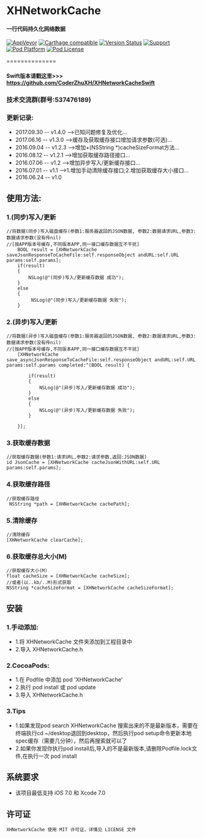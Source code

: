 # XHNetworkCache
#### 一行代码持久化网络数据<br>

[![AppVeyor](https://img.shields.io/appveyor/ci/gruntjs/grunt.svg?maxAge=2592000)](https://github.com/CoderZhuXH/XHNetworkCache)
[![Carthage compatible](https://img.shields.io/badge/Carthage-compatible-4BC51D.svg?style=flat)](https://github.com/CoderZhuXH/XHNetworkCache)
[![Version Status](https://img.shields.io/cocoapods/v/XHNetworkCache.svg?style=flat)](http://cocoadocs.org/docsets/XHNetworkCache)
[![Support](https://img.shields.io/badge/support-iOS%207%2B-brightgreen.svg)](https://github.com/CoderZhuXH/XHNetworkCache)
[![Pod Platform](https://img.shields.io/cocoapods/p/XHNetworkCache.svg?style=flat)](http://cocoadocs.org/docsets/XHNetworkCache)
[![Pod License](https://img.shields.io/cocoapods/l/XHNetworkCache.svg?style=flat)](https://github.com/CoderZhuXH/XHNetworkCache/blob/master/LICENSE)

==============

#### Swift版本请戳这里>>> https://github.com/CoderZhuXH/XHNetworkCacheSwift

### 技术交流群(群号:537476189)


### 更新记录:

*   2017.09.30 -- v1.4.0 -->已知问题修复及优化...
*	2017.06.16 -- v1.3.0 -->缓存及获取缓存接口增加请求参数(可选)...
*	2016.09.04 -- v1.2.3 -->增加+(NSString *)cacheSizeFormat方法...
*	2016.08.12 -- v1.2.1 -->增加获取缓存路径接口...<br>
*	2016.07.06 -- v1.2   -->增加异步写入/更新缓存接口...<br>
*	2016.07.01 -- v1.1   -->1.增加手动清除缓存接口;2.增加获取缓存大小接口...<br>
*	2016.06.24 -- v1.0

## 使用方法:
### 1.(同步)写入/更新
```objc
//将数据(同步)写入磁盘缓存(参数1:服务器返回的JSON数据, 参数2:数据请求URL,参数3:数据请求参数(没有传nil)
//[按APP版本号缓存,不同版本APP,同一接口缓存数据互不干扰]
    BOOL result = [XHNetworkCache saveJsonResponseToCacheFile:self.responseObject andURL:self.URL params:self.params];
    if(result)
    {
        NSLog(@"(同步)写入/更新缓存数据 成功");
    }
    else
    {
         NSLog(@"(同步)写入/更新缓存数据 失败");
    }

```
### 2.(异步)写入/更新
```objc
//将数据(异步)写入磁盘缓存(参数1:服务器返回的JSON数据, 参数2:数据请求URL,参数3:数据请求参数(没有传nil)
//[按APP版本号缓存,不同版本APP,同一接口缓存数据互不干扰]
    [XHNetworkCache save_asyncJsonResponseToCacheFile:self.responseObject andURL:self.URL params:self.params completed:^(BOOL result) {
        
        if(result)
        {
            NSLog(@"(异步)写入/更新缓存数据 成功");
        }
        else
        {
            NSLog(@"(异步)写入/更新缓存数据 失败");
        }
        
    }];

```
### 3.获取缓存数据
```objc
//获取缓存数据(参数1:请求URL,参数2:请求参数,返回:JSON数据)
id JsonCache = [XHNetworkCache cacheJsonWithURL:self.URL params:self.params];

```
### 4.获取缓存路径
```objc
//获取缓存路径
 NSString *path = [XHNetworkCache cachePath];

```
### 5.清除缓存
```objc
//清除缓存
[XHNetworkCache clearCache];

```

### 6.获取缓存总大小(M)
```objc
//获取缓存大小(M)
float cacheSize = [XHNetworkCache cacheSize];
//或者(以..kb/..M)形式获取
NSString *cacheSizeFormat = [XHNetworkCache cacheSizeFormat];
```
##  安装
### 1.手动添加:<br>
*   1.将 XHNetworkCache 文件夹添加到工程目录中<br>
*   2.导入 XHNetworkCache.h

### 2.CocoaPods:<br>
*   1.在 Podfile 中添加 pod 'XHNetworkCache'<br>
*   2.执行 pod install 或 pod update<br>
*   3.导入 XHNetworkCache.h

### 3.Tips
* 1.如果发现pod search XHNetworkCache 搜索出来的不是最新版本，需要在终端执行cd ~/desktop退回到desktop，然后执行pod setup命令更新本地spec缓存（需要几分钟），然后再搜索就可以了
* 2.如果你发现你执行pod install后,导入的不是最新版本,请删除Podfile.lock文件,在执行一次 pod install

##  系统要求
*   该项目最低支持 iOS 7.0 和 Xcode 7.0

##  许可证
    XHNetworkCache 使用 MIT 许可证，详情见 LICENSE 文件